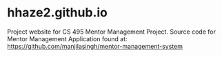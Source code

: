 # hhaze2.github.io

Project website for CS 495 Mentor Management Project.
Source code for Mentor Management Application found at: https://github.com/manjilasingh/mentor-management-system